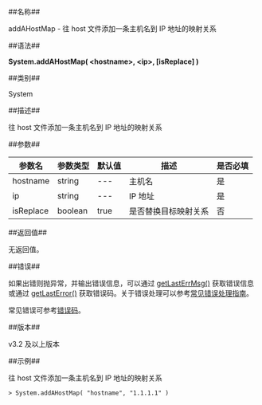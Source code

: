 ##名称##

addAHostMap - 往 host 文件添加一条主机名到 IP 地址的映射关系

##语法##

**System.addAHostMap( \<hostname\>, \<ip\>, \[isReplace\] )**

##类别##

System

##描述##

往 host 文件添加一条主机名到 IP 地址的映射关系

##参数##

| 参数名  | 参数类型 | 默认值       | 描述             | 是否必填 |
| ------- | -------- | ------------ | ---------------- | -------- |
| hostname     | string   | ---          | 主机名       | 是       |
| ip     | string   | ---          | IP 地址     | 是       |
| isReplace | boolean  | true        | 是否替换目标映射关系 | 否       |

##返回值##

无返回值。

##错误##

如果出错则抛异常，并输出错误信息，可以通过 [getLastErrMsg()](manual/Manual/Sequoiadb_Command/Global/getLastErrMsg.md) 获取错误信息或通过 [getLastError()](manual/Manual/Sequoiadb_Command/Global/getLastError.md) 获取错误码。关于错误处理可以参考[常见错误处理指南](manual/FAQ/faq_sdb.md)。

常见错误可参考[错误码](manual/Manual/Sequoiadb_error_code.md)。

##版本##

v3.2 及以上版本

##示例##

往 host 文件添加一条主机名到 IP 地址的映射关系

```lang-javascript
> System.addAHostMap( "hostname", "1.1.1.1" )
```